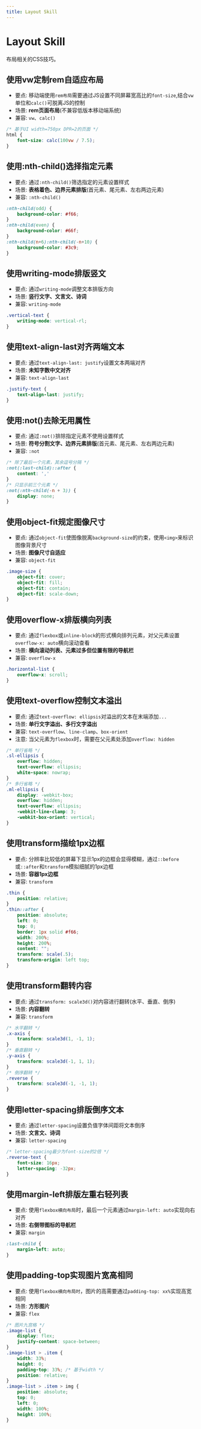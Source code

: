 ```yaml
---
title: Layout Skill
---
```


# Layout Skill
布局相关的CSS技巧。

## 使用vw定制rem自适应布局
* 要点: 移动端使用`rem布局`需要通过JS设置不同屏幕宽高比的`font-size`,结合`vw`单位和`calc()`可脱离JS的控制
* 场景: **rem页面布局**(不兼容低版本移动端系统)
* 兼容: `vw`、`calc()`

```css
/* 基于UI width=750px DPR=2的页面 */
html {
    font-size: calc(100vw / 7.5);
}
```

## 使用:nth-child()选择指定元素
* 要点: 通过`:nth-child()`筛选指定的元素设置样式
* 场景: **表格着色、边界元素排版**(首元素、尾元素、左右两边元素)
* 兼容: `:nth-child()`

```css
:nth-child(odd) {
    background-color: #f66;
}
:nth-child(even) {
    background-color: #66f;
}
:nth-child(n+6):nth-child(-n+10) {
    background-color: #3c9;
}
```

## 使用writing-mode排版竖文
* 要点: 通过`writing-mode`调整文本排版方向
* 场景: **竖行文字、文言文、诗词**
* 兼容: `writing-mode`

```css
.vertical-text {
    writing-mode: vertical-rl;
}
```

## 使用text-align-last对齐两端文本
* 要点: 通过`text-align-last: justify`设置文本两端对齐
* 场景: **未知字数中文对齐**
* 兼容: `text-align-last`

```css
.justify-text {
    text-align-last: justify;
}
```

## 使用:not()去除无用属性
* 要点: 通过`:not()`排除指定元素不使用设置样式
* 场景: **符号分割文字、边界元素排版**(首元素、尾元素、左右两边元素)
* 兼容: `:not`

```css
/* 除了最后一个元素，其余逗号分隔 */
:not(:last-child)::after {
    content: ','
}
/* 只显示前三个元素 */
:not(:nth-child(-n + 3)) {
    display: none;
}
```

## 使用object-fit规定图像尺寸
* 要点: 通过`object-fit`使图像脱离`background-size`的约束，使用`<img>`来标识图像背景尺寸
* 场景: **图像尺寸自适应**
* 兼容: `object-fit`

```css
.image-size {
    object-fit: cover;
    object-fit: fill;
    object-fit: contain;
    object-fit: scale-down;
}
```

## 使用overflow-x排版横向列表
* 要点: 通过`flexbox`或`inline-block`的形式横向排列元素，对父元素设置`overflow-x: auto`横向滚动查看
* 场景: **横向滚动列表、元素过多但位置有限的导航栏**
* 兼容: `overflow-x`

```css
.horizontal-list {
    overflow-x: scroll;
}
```

## 使用text-overflow控制文本溢出
* 要点: 通过`text-overflow: ellipsis`对溢出的文本在末端添加`...`
* 场景: **单行文字溢出、多行文字溢出**
* 兼容: `text-overflow`、`line-clamp`、`box-orient`
* 注意: 当父元素为`flexbox`时，需要在父元素处添加`overflow: hidden`

```css
/* 单行省略 */
.sl-ellipsis {
    overflow: hidden;
    text-overflow: ellipsis;
    white-space: nowrap;
}
/* 多行省略 */
.ml-ellipsis {
    display: -webkit-box;
    overflow: hidden;
    text-overflow: ellipsis;
    -webkit-line-clamp: 3;
    -webkit-box-orient: vertical;
}
```

## 使用transform描绘1px边框
* 要点: 分辨率比较低的屏幕下显示1px的边框会显得模糊，通过`::before`或`::after`和`transform`模拟细腻的1px边框
* 场景: **容器1px边框**
* 兼容: `transform`

```css
.thin {
    position: relative;
}
.thin::after {
    position: absolute;
    left: 0;
    top: 0;
    border: 1px solid #f66;
    width: 200%;
    height: 200%;
    content: "";
    transform: scale(.5);
    transform-origin: left top;
}
```

## 使用transform翻转内容
* 要点: 通过`transform: scale3d()`对内容进行翻转(水平、垂直、倒序)
* 场景: **内容翻转**
* 兼容: `transform`

```css
/* 水平翻转 */
.x-axis {
    transform: scale3d(1, -1, 1);
}
/* 垂直翻转 */
.y-axis {
    transform: scale3d(-1, 1, 1);
}
/* 倒序翻转 */
.reverse {
    transform: scale3d(-1, -1, 1);
}
```

## 使用letter-spacing排版倒序文本
* 要点: 通过`letter-spacing`设置负值字体间距将文本倒序
* 场景: **文言文、诗词**
* 兼容: `letter-spacing`

```css
/* letter-spacing最少为font-size的2倍 */
.reverse-text {
    font-size: 16px;
    letter-spacing: -32px;
}
```

## 使用margin-left排版左重右轻列表
* 要点: 使用`flexbox横向布局`时，最后一个元素通过`margin-left: auto`实现向右对齐
* 场景: **右侧带图标的导航栏**
* 兼容: `margin`

```css
:last-child {
    margin-left: auto;
}
```

## 使用padding-top实现图片宽高相同
* 要点: 使用`flexbox横向布局时`，图片的高需要通过`padding-top: xx%`实现高宽相同
* 场景: **方形图片**
* 兼容: `flex`

```css
/* 图片九宫格 */
.image-list {
    display: flex;
    justify-content: space-between;
}
.image-list > .item {
    width: 33%;
    height: 0;
    padding-top: 33%; /* 基于width */
    position: relative;
}
.image-list > .item > img {
    position: absolute;
    top: 0;
    left: 0;
    width: 100%;
    height: 100%;
}
```